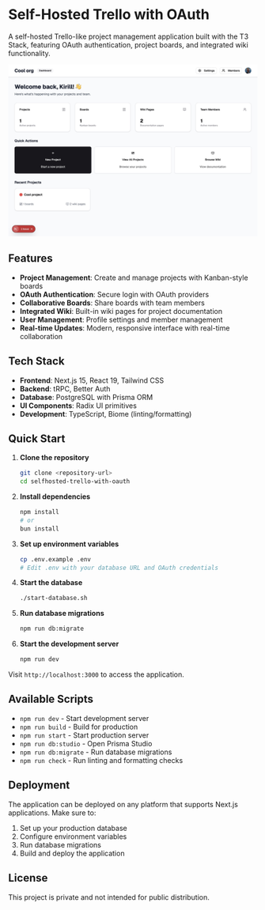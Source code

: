 # Self-Hosted Trello with OAuth

A self-hosted Trello-like project management application built with the T3 Stack, featuring OAuth authentication, project boards, and integrated wiki functionality.

![Self-Hosted Project Management](./media/Self-Hosted%20Project%20Management.jpeg)

## Features

- **Project Management**: Create and manage projects with Kanban-style boards
- **OAuth Authentication**: Secure login with OAuth providers
- **Collaborative Boards**: Share boards with team members
- **Integrated Wiki**: Built-in wiki pages for project documentation
- **User Management**: Profile settings and member management
- **Real-time Updates**: Modern, responsive interface with real-time collaboration

## Tech Stack

- **Frontend**: Next.js 15, React 19, Tailwind CSS
- **Backend**: tRPC, Better Auth
- **Database**: PostgreSQL with Prisma ORM
- **UI Components**: Radix UI primitives
- **Development**: TypeScript, Biome (linting/formatting)

## Quick Start

1. **Clone the repository**
   ```bash
   git clone <repository-url>
   cd selfhosted-trello-with-oauth
   ```

2. **Install dependencies**
   ```bash
   npm install
   # or
   bun install
   ```

3. **Set up environment variables**
   ```bash
   cp .env.example .env
   # Edit .env with your database URL and OAuth credentials
   ```

4. **Start the database**
   ```bash
   ./start-database.sh
   ```

5. **Run database migrations**
   ```bash
   npm run db:migrate
   ```

6. **Start the development server**
   ```bash
   npm run dev
   ```

Visit `http://localhost:3000` to access the application.

## Available Scripts

- `npm run dev` - Start development server
- `npm run build` - Build for production
- `npm run start` - Start production server
- `npm run db:studio` - Open Prisma Studio
- `npm run db:migrate` - Run database migrations
- `npm run check` - Run linting and formatting checks

## Deployment

The application can be deployed on any platform that supports Next.js applications. Make sure to:

1. Set up your production database
2. Configure environment variables
3. Run database migrations
4. Build and deploy the application

## License

This project is private and not intended for public distribution.
